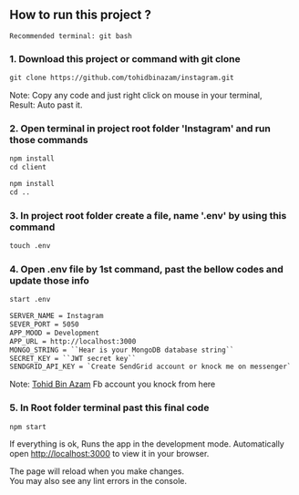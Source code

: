 ## How to run this project ?

`Recommended terminal: git bash`

### 1. Download this project or command with git clone
```html
git clone https://github.com/tohidbinazam/instagram.git
```
Note: Copy any code and just right click on mouse in your terminal,  
Result: Auto past it.

### 2. Open terminal in project root folder 'Instagram' and run those commands
```html
npm install
cd client
```

```html
npm install
cd ..
```

### 3. In project root folder create a file, name '.env' by using this command
```html
touch .env
 ```

### 4. Open .env file by 1st command, past the bellow codes and update those info
```html
start .env
 ```

```html
SERVER_NAME = Instagram
SEVER_PORT = 5050
APP_MOOD = Development
APP_URL = http://localhost:3000
MONGO_STRING = ``Hear is your MongoDB database string``
SECRET_KEY = ``JWT secret key``
SENDGRID_API_KEY = `Create SendGrid account or knock me on messenger`
 ```
Note: [Tohid Bin Azam](https://www.facebook.com/tohidbinazam/) Fb account you knock from here

### 5. In Root folder terminal past this final code
```html
npm start
 ```

If everything is ok,
Runs the app in the development mode. Automatically open [http://localhost:3000](http://localhost:3000) to view it in your browser.

The page will reload when you make changes.\
You may also see any lint errors in the console.


